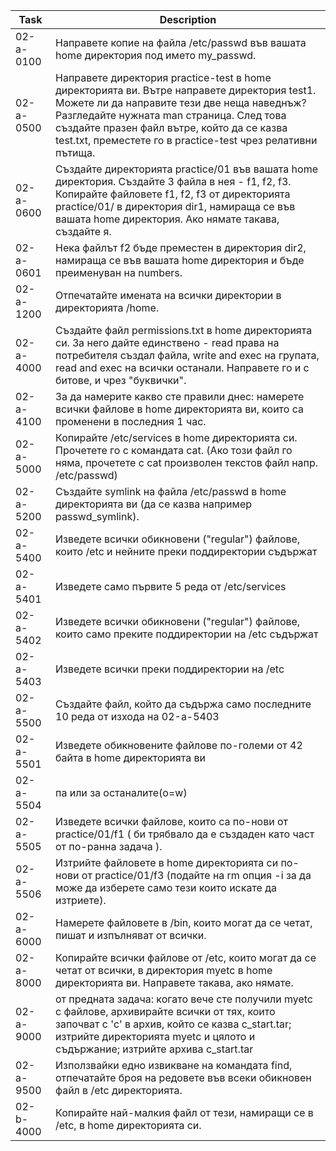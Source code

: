 | Task        | Description |
|-|-|
| 02-a-0100   | Направете копие на файла /etc/passwd във вашата home директория под името my_passwd. |
| 02-a-0500   | Направете директория practice-test в home директорията ви. Вътре направете директория test1. Можете ли да направите тези две неща наведнъж? Разгледайте нужната man страница. След това създайте празен файл вътре, който да се казва test.txt, преместете го в practice-test чрез релативни пътища. |
| 02-a-0600   | Създайте директорията practice/01 във вашата home директория. Създайте 3 файла в нея - f1, f2, f3. Копирайте файловете f1, f2, f3 от директорията practice/01/ в директория dir1, намираща се във вашата home директория. Ако нямате такава, създайте я. |
| 02-a-0601   | Нека файлът f2 бъде преместен в директория dir2, намираща се във вашата home директория и бъде преименуван на numbers. |
| 02-a-1200   | Отпечатайте имената на всички директории в директорията /home. |
| 02-a-4000   | Създайте файл permissions.txt в home директорията си. За него дайте единствено - read права на потребителя създал файла, write and exec на групата, read and exec на всички останали. Направете го и с битове, и чрез "буквички". |
| 02-a-4100   | За да намерите какво сте правили днес: намерете всички файлове в home директорията ви, които са променени в последния 1 час. |
| 02-a-5000   | Копирайте /etc/services в home директорията си. Прочетете го с командата cat. (Ако този файл го няма, прочетете с cat произволен текстов файл напр. /etc/passwd) |
| 02-a-5200   | Създайте symlink на файла /etc/passwd в home директорията ви (да се казва например passwd_symlink). |
| 02-a-5400   | Изведете всички обикновени ("regular") файлове, които /etc и нейните преки поддиректории съдържат |
| 02-a-5401   | Изведете само първите 5 реда от /etc/services |
| 02-a-5402   | Изведете всички обикновени ("regular") файлове, които само преките поддиректории на /etc съдържат |
| 02-a-5403   | Изведете всички преки поддиректории на /etc |
| 02-a-5500   | Създайте файл, който да съдържа само последните 10 реда от изхода на 02-a-5403 |
| 02-a-5501   | Изведете обикновените файлове по-големи от 42 байта в home директорията ви |
| 02-a-5504   | па или за останалите(o=w) |
| 02-a-5505   | Изведете всички файлове, които са по-нови от practice/01/f1 ( би трябвало да е създаден като част от по-ранна задача ). |
| 02-a-5506   | Изтрийте файловете в home директорията си по-нови от practice/01/f3 (подайте на rm опция -i за да може да изберете само тези които искате да изтриете). |
| 02-a-6000   | Намерете файловете в /bin, които могат да се четат, пишат и изпълняват от всички. |
| 02-a-8000   | Копирайте всички файлове от /etc, които могат да се четат от всички, в директория myetc в home директорията ви. Направете такава, ако нямате. |
| 02-a-9000   | от предната задача: когато вече сте получили myetc с файлове, архивирайте всички от тях, които започват с 'c' в архив, който се казва c_start.tar; изтрийте директорията myetc и цялото и съдържание; изтрийте архива c_start.tar |
| 02-a-9500   | Използвайки едно извикване на командата find, отпечатайте броя на редовете във всеки обикновен файл в /etc директорията. |
| 02-b-4000   | Копирайте най-малкия файл от тези, намиращи се в /etc, в home директорията си. |
